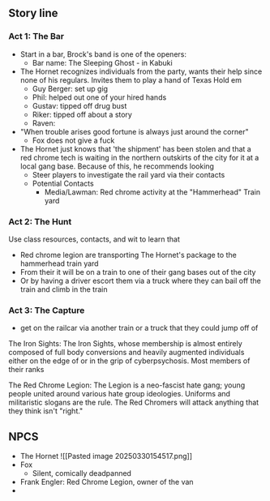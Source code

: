 
## Story line 
### Act 1: The Bar
- Start in a bar, Brock's band is one of the openers:
	- Bar name: The Sleeping Ghost - in Kabuki
- The Hornet recognizes individuals from the party, wants their help since none of his regulars. Invites them to play a hand of Texas Hold em
	- Guy Berger: set up gig
	- Phil: helped out one of your hired hands
	- Gustav: tipped off drug bust
	- Riker: tipped off about a story
	- Raven: 
- "When trouble arises good fortune is always just around the corner"
	- Fox does not give a fuck
- The Hornet just knows that 'the shipment' has been stolen and that a red chrome tech is waiting in the northern outskirts of the city for it at a local gang base. Because of this, he recommends looking 
	- Steer players to investigate the rail yard via their contacts
	- Potential Contacts
		- Media/Lawman: Red chrome activity at the "Hammerhead" Train yard

### Act 2: The Hunt
Use class resources, contacts, and wit to learn that
- Red chrome legion are transporting The Hornet's package to the hammerhead train yard
- From their it will be on a train to one of their gang bases out of the city
- Or by having a driver escort them via a truck where they can bail off the train and climb in the train

### Act 3: The Capture
- get on the railcar via another train or a truck that they could jump off of

The Iron Sights: The Iron Sights, whose membership is almost entirely composed of full body conversions and heavily augmented individuals either on the edge of or in the grip of cyberpsychosis. Most members of their ranks 

The Red Chrome Legion: The Legion is a neo-fascist hate gang; young people united around various hate group ideologies. Uniforms and militaristic slogans are the rule. The Red Chromers will attack anything that they think isn't "right."


## NPCS
- The Hornet
![[Pasted image 20250330154517.png]]
- Fox
	- Silent, comically deadpanned
- Frank Engler: Red Chrome Legion, owner of the van
- 